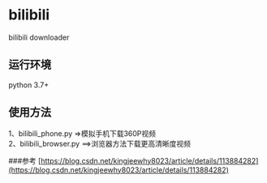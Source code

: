 # bilibili
bilibili downloader

## 运行环境
python 3.7+

## 使用方法
1、bilibili_phone.py =>模拟手机下载360P视频  
2、bilibili_browser.py ==>浏览器方法下载更高清晰度视频

###参考
[https://blog.csdn.net/kingjeewhy8023/article/details/113884282](https://blog.csdn.net/kingjeewhy8023/article/details/113884282)

